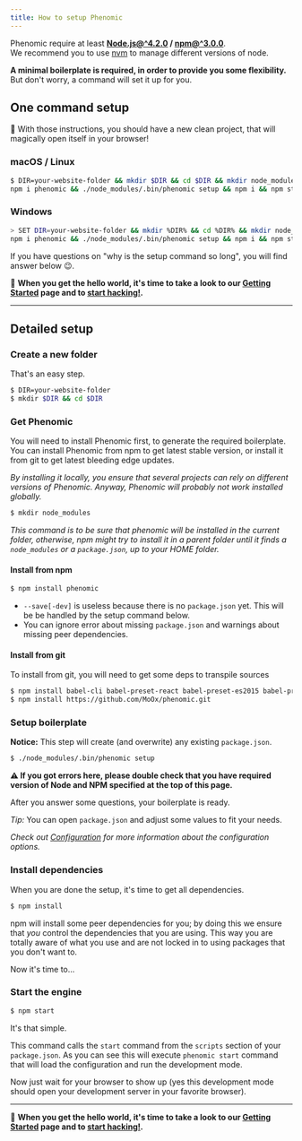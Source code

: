 ```yaml
---
title: How to setup Phenomic
---
```


Phenomic require at least
**[Node.js@^4.2.0](http://nodejs.org/) / [npm@^3.0.0](http://npmjs.com/)**.  
We recommend you to use [nvm](https://github.com/creationix/nvm) to manage
different versions of node.

**A minimal boilerplate is required, in order to provide you some
flexibility.** But don't worry, a command will set it up for you.

## One command setup

🚀 With those instructions, you should have a new clean project, that will
magically open itself in your browser!

### macOS / Linux

```sh
$ DIR=your-website-folder && mkdir $DIR && cd $DIR && mkdir node_modules && \
npm i phenomic && ./node_modules/.bin/phenomic setup && npm i && npm start
```

### Windows

```sh
> SET DIR=your-website-folder && mkdir %DIR% && cd %DIR% && mkdir node_modules && ^
npm i phenomic && ./node_modules/.bin/phenomic setup && npm i && npm start
```

If you have questions on "why is the setup command so long", you will find
answer below 😉.

🚀 **When you get the hello world, it's time to take a look to our
[Getting Started](getting-started/) page and to [start hacking!](../usage/).**


---

## Detailed setup

### Create a new folder

That's an easy step.

```sh
$ DIR=your-website-folder
$ mkdir $DIR && cd $DIR
```

### Get Phenomic

You will need to install Phenomic first, to generate the required boilerplate.
You can install Phenomic from npm to get latest stable version, or install
it from git to get latest bleeding edge updates.

_By installing it locally, you ensure that several projects can rely on
different versions of Phenomic.
Anyway, Phenomic will probably not work installed globally._

```sh
$ mkdir node_modules
```

*This command is to be sure that phenomic will be installed in the current
folder, otherwise, npm might try to install it in a parent folder until it
finds a ``node_modules`` or a ``package.json``, up to your HOME folder.*

#### Install from npm

```sh
$ npm install phenomic
```

* ``--save[-dev]`` is useless because there is no ``package.json`` yet.
  This will be be handled by the setup command below.
* You can ignore error about missing ``package.json`` and warnings about
  missing peer dependencies.

#### Install from git

To install from git, you will need to get some deps to transpile sources

```sh
$ npm install babel-cli babel-preset-react babel-preset-es2015 babel-preset-stage-1 babel-plugin-flow-react-proptypes
$ npm install https://github.com/MoOx/phenomic.git
```

### Setup boilerplate

**Notice:** This step will create (and overwrite) any existing ``package.json``.

```sh
$ ./node_modules/.bin/phenomic setup
```

**⚠️ If you got errors here, please double check that you have required version of
Node and NPM specified at the top of this page.**

After you answer some questions, your boilerplate is ready.  

_Tip:_ You can open `package.json` and adjust some values to fit your needs.

_Check out [Configuration](../usage/configuration/) for more information about
the configuration options._

### Install dependencies

When you are done the setup, it's time to get all dependencies.

```sh
$ npm install
```

npm will install some peer dependencies for you; by doing this we ensure that
_you_ control the dependencies that you are using. This way you are totally aware
of what you use and are not locked in to using packages that you don't want to.

Now it's time to...

### Start the engine

```sh
$ npm start
```

It's that simple.

This command calls the `start` command from the `scripts` section of your
`package.json`.
As you can see this will execute ``phenomic start`` command that will load the
configuration and run the development mode.

Now just wait for your browser to show up (yes this development mode should open
your development server in your favorite browser).

---

🚀 **When you get the hello world, it's time to take a look to our
[Getting Started](getting-started/) page and to [start hacking!](../usage/).**

